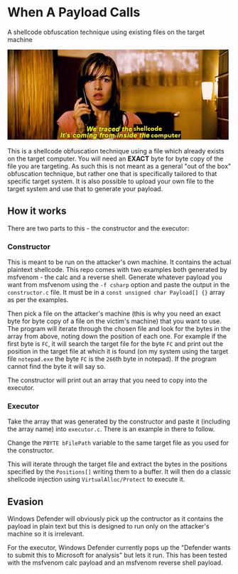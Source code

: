# When A Payload Calls
A shellcode obfuscation technique using existing files on the target machine

![Image](./call.png)

This is a shellcode obfuscation technique using a file which already exists on the target computer. You will need an **EXACT** byte for byte copy of the file you are targeting. As such this is not meant as a general "out of the box" obfuscation technique, but rather one that is specifically tailored to that specific target system. It is also possible to upload your own file to the target system and use that to generate your payload.

## How it works

There are two parts to this - the constructor and the executor:

### Constructor
This is meant to be run on the attacker's own machine. It contains the actual plaintext shellcode. This repo comes with two examples both generated by msfvenom - the calc and a reverse shell. Generate whatever payload you want from msfvenom using the `-f csharp` option and paste the output in the `constructor.c` file. It must be in a `const unsigned char Payload[] {}` array as per the examples.

Then pick a file on the attacker's machine (this is why you need an exact byte for byte copy of a file on the victim's machine) that you want to use. The program will iterate through the chosen file and look for the bytes in the array from above, noting down the position of each one. For example if the first byte is `FC`, it will search the target file for the byte `FC` and print out the position in the target file at which it is found (on my system using the target file `notepad.exe` the byte `FC` is the `266`th byte in notepad). If the program cannot find the byte it will say so.

The constructor will print out an array that you need to copy into the executor.

### Executor
Take the array that was generated by the constructor and paste it (including the array name) into `executor.c`. There is an example in there to follow.

Change the `PBYTE bFilePath` variable to the same target file as you used for the constructor.

This will iterate through the target file and extract the bytes in the positions specified by the `Positions[]` writing them to a buffer. It will then do a classic shellcode injection using `VirtualAlloc/Protect` to execute it.

## Evasion
Windows Defender will obviously pick up the contructor as it contains the payload in plain text but this is designed to run only on the attacker's machine so it is irrelevant.

For the executor, Windows Defender currently pops up the "Defender wants to submit this to Microsoft for analysis" but lets it run. This has been tested with the msfvenom calc payload and an msfvenom reverse shell payload.
